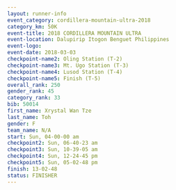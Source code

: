 ```yaml
---
layout: runner-info 
event_category: cordillera-mountain-ultra-2018 
category_km: 50K 
event-title: 2018 CORDILLERA MOUNTAIN ULTRA 
event-location: Dalupirip Itogon Benguet Philippines 
event-logo: 
event-date: 2018-03-03 
checkpoint-name2: Oling Station (T-2) 
checkpoint-name3: Mt. Ugo Station (T-3) 
checkpoint-name4: Lusod Station (T-4) 
checkpoint-name5: Finish (T-5) 
overall_rank: 250
gender_rank: 45
category_rank: 33
bib: 50014
first_name: Xrystal Wan Tze
last_name: Toh
gender: F
team_name: N/A
start: Sun, 04-00-00 am
checkpoint2: Sun, 06-40-23 am
checkpoint3: Sun, 10-39-05 am
checkpoint4: Sun, 12-24-45 pm
checkpoint5: Sun, 05-02-48 pm
finish: 13-02-48
status: FINISHER
---
```

